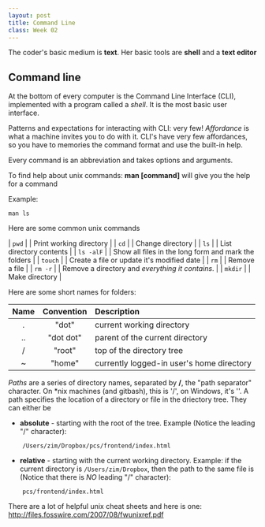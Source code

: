 ```yaml
---
layout: post
title: Command Line
class: Week 02
---
```


The coder's basic medium is **text**. Her basic tools are **shell** and a **text editor**

## Command line

At the bottom of every computer is the Command Line Interface (CLI), implemented with a program called a *shell*. It is the most basic user interface.

Patterns and expectations for interacting with CLI: very few! *Affordance* is what a machine invites you to do with it. CLI's have very few affordances, so you have to memories the command format and use the built-in help.

Every command is an abbreviation and takes options and arguments.

To find help about unix commands:
**man [command]** will give you the help for a command

Example:

```
man ls
```

Here are some common unix commands


| ```pwd```   | | Print working directory |
| ```cd```    | | Change directory |
| ```ls```    | | List directory contents |
| ```ls -alF``` | | Show all files in the long form and mark the folders |
| ```touch``` | | Create a file or update it's modified date |
| ```rm```    | | Remove a file |
| ```rm -r``` | | Remove a directory and *everything it contains*. |
| ```mkdir``` | | Make directory |

Here are some short names for folders:

| Name | Convention | Description |
|:-----:|:----:|:--------|
| .  | "dot" | current working directory
| .. | "dot dot" | parent of the current directory
| /  | "root" | top of the directory tree
| ~  | "home" | currently logged-in user's home directory

*Paths* are a series of directory names, separated by  **/**, the "path separator" character. On *nix machines (and gitbash), this is '/', on Windows, it's '\'.  A path specifies the location of a directory or file in the driectory tree. They can either be 

* **absolute** - starting with the root of the tree. Example (Notice the leading "/" character):

~~~~
    /Users/zim/Dropbox/pcs/frontend/index.html
~~~~

* **relative** - starting with the current working directory. Example: if the current directory is ```/Users/zim/Dropbox```, then the path to the same file is (Notice that there is *NO* leading "/" character):

~~~~
    pcs/frontend/index.html
~~~~


There are a lot of helpful unix cheat sheets and here is one:
http://files.fosswire.com/2007/08/fwunixref.pdf


